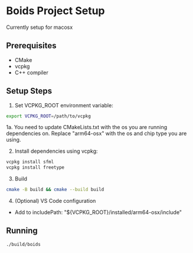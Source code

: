 # Boids Project Setup

Currently setup for macosx

## Prerequisites
- CMake
- vcpkg
- C++ compiler

## Setup Steps

1. Set VCPKG_ROOT environment variable:
```bash
export VCPKG_ROOT=/path/to/vcpkg
```
1a. You need to update CMakeLists.txt with the os you are running dependencies on. Replace "arm64-osx" with the os and chip type you are using.

2. Install dependencies using vcpkg:
```bash
vcpkg install sfml
vcpkg install freetype
```
3. Build 
```bash
cmake -B build && cmake --build build
```
4. (Optional) VS Code configuration 
- Add to includePath: "${VCPKG_ROOT}/installed/arm64-osx/include"

## Running 

```bash
./build/boids
```
